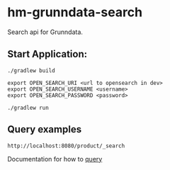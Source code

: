 # hm-grunndata-search
Search api for Grunndata.

## Start Application:

``` 
./gradlew build

export OPEN_SEARCH_URI <url to opensearch in dev>
export OPEN_SEARCH_USERNAME <username>
export OPEN_SEARCH_PASSWORD <password>

./gradlew run

```

## Query examples

```
http://localhost:8080/product/_search

```
Documentation for how to [query](https://opensearch.org/docs/1.3/opensearch/query-dsl/index/)


